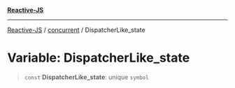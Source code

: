 [**Reactive-JS**](../../README.md)

***

[Reactive-JS](../../README.md) / [concurrent](../README.md) / DispatcherLike\_state

# Variable: DispatcherLike\_state

> `const` **DispatcherLike\_state**: unique `symbol`
